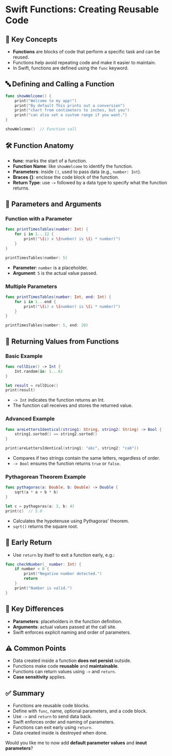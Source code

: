 # Swift Functions: Creating Reusable Code

## 🧠 Key Concepts

* **Functions** are blocks of code that perform a specific task and can be reused.
* Functions help avoid repeating code and make it easier to maintain.
* In Swift, functions are defined using the `func` keyword.

## 🔤 Defining and Calling a Function

```swift
func showWelcome() {
    print("Welcome to my app!")
    print("By default This prints out a conversion")
    print("chart from centimeters to inches, but you")
    print("can also set a custom range if you want.")
}

showWelcome()  // Function call
```

## 🛠 Function Anatomy

* **func**: marks the start of a function.
* **Function Name**: like `showWelcome` to identify the function.
* **Parameters**: inside `()`, used to pass data (e.g., `number: Int`).
* **Braces {}**: enclose the code block of the function.
* **Return Type**: use `->` followed by a data type to specify what the function returns.

## 🔢 Parameters and Arguments

### Function with a Parameter

```swift
func printTimesTables(number: Int) {
    for i in 1...12 {
        print("\(i) x \(number) is \(i * number)")
    }
}

printTimesTables(number: 5)
```

* **Parameter**: `number` is a placeholder.
* **Argument**: `5` is the actual value passed.

### Multiple Parameters

```swift
func printTimesTables(number: Int, end: Int) {
    for i in 1...end {
        print("\(i) x \(number) is \(i * number)")
    }
}

printTimesTables(number: 5, end: 20)
```

## 🔁 Returning Values from Functions

### Basic Example

```swift
func rollDice() -> Int {
    Int.random(in: 1...6)
}

let result = rollDice()
print(result)
```

* `-> Int` indicates the function returns an Int.
* The function call receives and stores the returned value.

### Advanced Example

```swift
func areLettersIdentical(string1: String, string2: String) -> Bool {
    string1.sorted() == string2.sorted()
}

print(areLettersIdentical(string1: "abc", string2: "cab"))
```

* Compares if two strings contain the same letters, regardless of order.
* `-> Bool` ensures the function returns `true` or `false`.

### Pythagorean Theorem Example

```swift
func pythagoras(a: Double, b: Double) -> Double {
    sqrt(a * a + b * b)
}

let c = pythagoras(a: 3, b: 4)
print(c)  // 5.0
```

* Calculates the hypotenuse using Pythagoras' theorem.
* `sqrt()` returns the square root.

## 🚨 Early Return

* Use `return` by itself to exit a function early, e.g.:

```swift
func checkNumber(_ number: Int) {
    if number < 0 {
        print("Negative number detected.")
        return
    }
    print("Number is valid.")
}
```

## 🔀 Key Differences

* **Parameters**: placeholders in the function definition.
* **Arguments**: actual values passed at the call site.
* Swift enforces explicit naming and order of parameters.

## ⚠️ Common Points

* Data created inside a function **does not persist** outside.
* Functions make code **reusable** and **maintainable**.
* Functions can return values using `->` and `return`.
* **Case sensitivity** applies.

## ✅ Summary

* Functions are reusable code blocks.
* Define with `func`, name, optional parameters, and a code block.
* Use `->` and `return` to send data back.
* Swift enforces order and naming of parameters.
* Functions can exit early using `return`.
* Data created inside is destroyed when done.

Would you like me to now add **default parameter values** and **inout parameters**?
